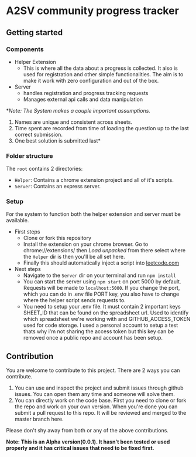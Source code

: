 # A2SV community progress tracker

## Getting started

### Components

* Helper Extension
  * This is where all the data about a progress is collected. It also is used for registration and other
       simple functionalities. The aim is to make it work with zero configuration and out of the box.
* Server
  * handles registration and progress tracking requests
  * Manages external api calls and data manipulation

**Note: The System makes a couple  important assumptions.*

  1. Names are unique and consistent across sheets.
  2. Time spent are recorded from time of loading the question up to the last correct submission.
  3. One best solution is submitted last*

### Folder structure

The `root` contains 2 directories:

* `Helper`: Contains a chrome extension project and all of it's scripts.
* `Server`: Contains an express server.

### Setup

For the system to function both the helper extension and server must be available.

* First steps
  * Clone or fork this repository
  * Install the extension on your chrome browser. Go to chrome://extensions/ then *Load unpacked* from there select where the `Helper` dir is then you'll be all set here.
  * Finally this should automatically inject a script into [leetcode.com](https://leetcode.com/problems)
* Next steps
  * Navigate to the `Server` dir on your terminal and run `npm install`
  * You can start the server using `npm start` on port 5000 by default. Requests will be made to `localhost:5000`. If you change the port, which you can do in .env file PORT key, you also have to change where the helper script sends requests to.
  * You need to setup your .env file. It must contain 2 important keys SHEET_ID that can be found on the spreadsheet url. Used to identify which spreadsheet we're working with and GITHUB_ACCESS_TOKEN used for code storage. I used a personal account to setup a test thats why i'm not sharing the access token but this key can be removed once a public repo and account has been setup.

## Contribution

You are welcome to contribute to this project. There are 2 ways you can contribute.

1. You can use and inspect the project and submit issues through github issues. You can open them any time and someone will solve them.
2. You can directly work on the code base. First you need to clone or fork the repo and work on your own version. When you're done you can submit a pull request to this repo. It will be reviewed and merged to the master branch here.

Please don't shy away from both or any of the above contributions.

**Note: This is an Alpha version(0.0.1). It hasn't been tested or used properly and it has critical issues that need to be fixed first.**
